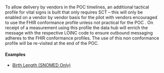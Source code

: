 To allow delivery by vendors in the POC timelines, an additional tactical profile for vital signs is built that only requires SCT – this will only be enabled on a vendor by vendor basis for the pilot with vendors encouraged to use the FHIR conformance profile unless not practical for the POC . On receipt of a measurement using this profile the data hub will enrich the message with the respective LOINC code to ensure outbound messaging adheres to the FHIR conformance profiles. The use of this non conformance profile will be re-visited at the end of the POC.

#### Examples

- [Birth Length (SNOMED Only)](ncdhc-observation-bodyheight-example.html)